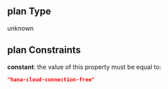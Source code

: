 ## plan Type

unknown

## plan Constraints

**constant**: the value of this property must be equal to:

```json
"hana-cloud-connection-free"
```

